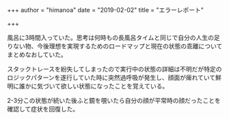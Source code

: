 +++
author = "himanoa"
date = "2019-02-02"
title = "エラーレポート"

+++

風呂に3時間入っていた。思考は何時もの長風呂タイムと同じで自分の人生の足りない物、今後理想を実現するためのロードマップと現在の状態の乖離についてまとめなおしていた。

スタックトレースを紛失してしまったので実行中の状態の詳細は不明だが特定のロジックパターンを遂行していた時に突然過呼吸が発生し、顔面が痺れていて鮮明に誰かに気づいて欲しい状態になったことを覚えている。

2-3分この状態が続いた後ふと鏡を覗いたら自分の顔が平常時の顔だったことを確認して症状を回復した。
